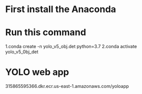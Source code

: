 # First install the Anaconda 
# Run this command
1.conda create -n yolo_v5_obj.det python=3.7
2.conda activate yolo_v5_0bj_det







# YOLO web app


315865595366.dkr.ecr.us-east-1.amazonaws.com/yoloapp



